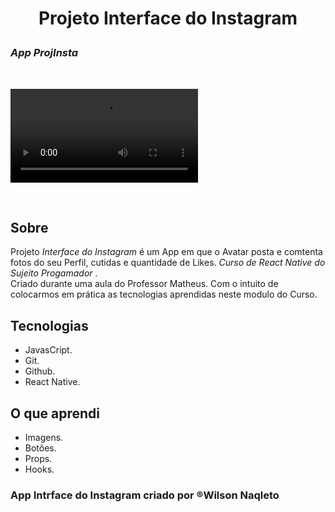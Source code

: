 # <p align="center">Projeto Interface do Instagram</p>

 ### <em>App ProjInsta</em>
<br>

 <p>
<video controls>
<source src="assets/InterfaceInsta.mp4">
</p>
<br>

## Sobre

Projeto <em> Interface do Instagram</em> é um App em que o Avatar posta e comtenta fotos do seu Perfil, cutidas e quantidade de Likes. <em> Curso de React Native do Sujeito Progamador  </em>.<br>
Criado durante uma aula do Professor Matheus. Com o intuito de colocarmos em prática as tecnologias aprendidas neste modulo do Curso.

## Tecnologias

- JavasCript.
- Git.
- Github.
- React Native.

## O que aprendi

- Imagens.
- Botões.
- Props.
- Hooks.

### App Intrface do Instagram criado por &reg;Wilson Naqleto
